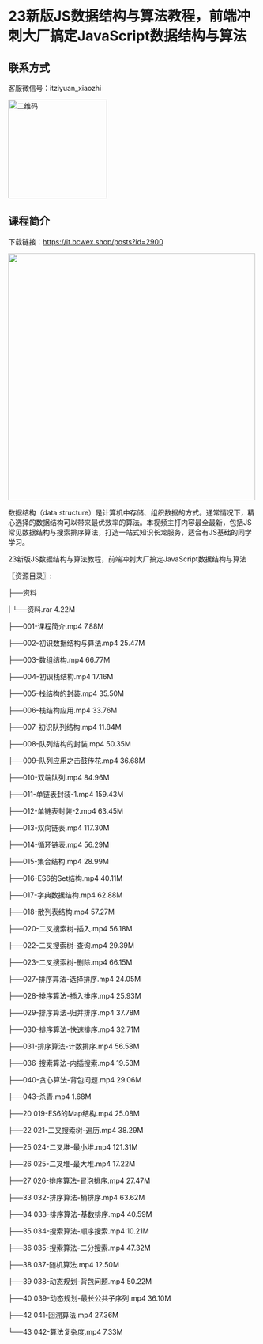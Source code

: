 # 23新版JS数据结构与算法教程，前端冲刺大厂搞定JavaScript数据结构与算法

## 联系方式

客服微信号：itziyuan_xiaozhi

<img src="https://ziyuanyun.oss-cn-guangzhou.aliyuncs.com/common/20240614073449/666b82192834a.jpg" width="200" height="200" alt="二维码">

## 课程简介

下载链接：https://it.bcwex.shop/posts?id=2900

<img src="https://ziyuanyun.oss-cn-guangzhou.aliyuncs.com/yun/20240515184421/66449205e45af.jpg" width="500" alt="">

  数据结构（data structure）是计算机中存储、组织数据的方式。通常情况下，精心选择的数据结构可以带来最优效率的算法。本视频主打内容最全最新，包括JS常见数据结构与搜索排序算法，打造一站式知识长龙服务，适合有JS基础的同学学习。

 23新版JS数据结构与算法教程，前端冲刺大厂搞定JavaScript数据结构与算法



 〖资源目录〗:

 ├──资料

 | └──资料.rar 4.22M

 ├──001-课程简介.mp4 7.88M

 ├──002-初识数据结构与算法.mp4 25.47M

 ├──003-数组结构.mp4 66.77M

 ├──004-初识栈结构.mp4 17.16M

 ├──005-栈结构的封装.mp4 35.50M

 ├──006-栈结构应用.mp4 33.76M

 ├──007-初识队列结构.mp4 11.84M

 ├──008-队列结构的封装.mp4 50.35M

 ├──009-队列应用之击鼓传花.mp4 36.68M

 ├──010-双端队列.mp4 84.96M

 ├──011-单链表封装-1.mp4 159.43M

 ├──012-单链表封装-2.mp4 63.45M

 ├──013-双向链表.mp4 117.30M

 ├──014-循环链表.mp4 56.29M

 ├──015-集合结构.mp4 28.99M

 ├──016-ES6的Set结构.mp4 40.11M

 ├──017-字典数据结构.mp4 62.88M

 ├──018-散列表结构.mp4 57.27M

 ├──020-二叉搜索树-插入.mp4 56.18M

 ├──022-二叉搜索树-查询.mp4 29.39M

 ├──023-二叉搜索树-删除.mp4 66.15M

 ├──027-排序算法-选择排序.mp4 24.05M

 ├──028-排序算法-插入排序.mp4 25.93M

 ├──029-排序算法-归并排序.mp4 37.78M

 ├──030-排序算法-快速排序.mp4 32.71M

 ├──031-排序算法-计数排序.mp4 56.58M

 ├──036-搜索算法-内插搜索.mp4 19.53M

 ├──040-贪心算法-背包问题.mp4 29.06M

 ├──043-杀青.mp4 1.68M

 ├──20 019-ES6的Map结构.mp4 25.08M

 ├──22 021-二叉搜索树-遍历.mp4 38.29M

 ├──25 024-二叉堆-最小堆.mp4 121.31M

 ├──26 025-二叉堆-最大堆.mp4 17.22M

 ├──27 026-排序算法-冒泡排序.mp4 27.47M

 ├──33 032-排序算法-桶排序.mp4 63.62M

 ├──34 033-排序算法-基数排序.mp4 40.59M

 ├──35 034-搜索算法-顺序搜索.mp4 10.21M

 ├──36 035-搜索算法-二分搜索.mp4 47.32M

 ├──38 037-随机算法.mp4 12.50M

 ├──39 038-动态规划-背包问题.mp4 50.22M

 ├──40 039-动态规划-最长公共子序列.mp4 36.10M

 ├──42 041-回溯算法.mp4 27.36M

 └──43 042-算法复杂度.mp4 7.33M

  